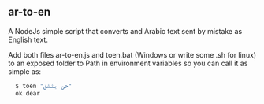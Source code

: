 ## ar-to-en
A NodeJs simple script that converts and Arabic text sent by mistake as English text.

Add both files ar-to-en.js and toen.bat (Windows or write some .sh for linux) to an exposed
folder to Path in environment variables so you can call it as simple as:

```js
  $ toen "خن يثشق"
  ok dear
```
